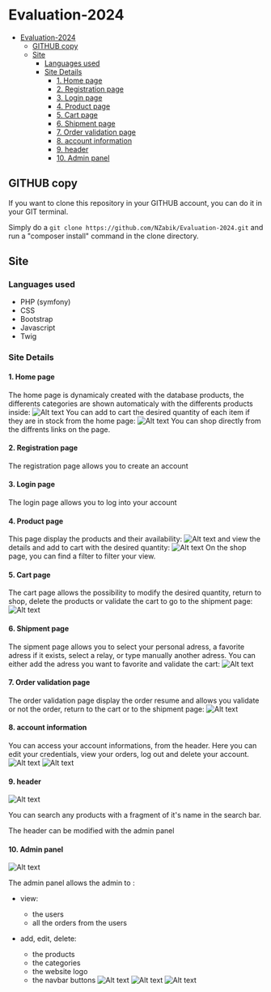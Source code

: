 # Evaluation-2024

- [Evaluation-2024](#evaluation-2024)
  - [GITHUB copy](#github-copy)
  - [Site](#site)
    - [Languages used](#languages-used)
    - [Site Details](#site-details)
      - [1. Home page](#1-home-page)
      - [2. Registration page](#2-registration-page)
      - [3. Login page](#3-login-page)
      - [4. Product page](#4-product-page)
      - [5. Cart page](#5-cart-page)
      - [6. Shipment page](#6-shipment-page)
      - [7. Order validation page](#7-order-validation-page)
      - [8. account information](#8-account-information)
      - [9. header](#9-header)
      - [10. Admin panel](#10-admin-panel)

## GITHUB copy
If you want to clone this repository in your GITHUB account, you can do it in your GIT terminal.

Simply do a ```git clone https://github.com/NZabik/Evaluation-2024.git```
and run a "composer install" command in the clone directory.

## Site

### Languages used
- PHP (symfony)
- CSS
- Bootstrap
- Javascript
- Twig

### Site Details

#### 1. Home page

The home page is dynamicaly created with the database products, the differents categories are shown automaticaly with the differents products inside:
![Alt text](<Capture d'écran 2024-01-16 113301.png>)
You can add to cart the desired quantity of each item if they are in stock from the home page:
![Alt text](<Capture d'écran 2024-01-16 113643.png>)
You can shop directly from the diffrents links on the page.

#### 2. Registration page

The registration page allows you to create an account

#### 3. Login page

The login page allows you to log into your account

#### 4. Product page

This page display the products and their availability:
![Alt text](<Capture d'écran 2024-01-16 113923.png>)
and view the details and add to cart with the desired quantity:
![Alt text](<Capture d'écran 2024-01-16 114015.png>)
On the shop page, you can find a filter to filter your view.

#### 5. Cart page

The cart page allows the possibility to modify the desired quantity, return to shop, delete the products or validate the cart to go to the shipment page:
![Alt text](<Capture d'écran 2024-01-16 114305.png>)

#### 6. Shipment page

The sipment page allows you to select your personal adress, a favorite adress if it exists, select a relay, or type manually another adress.
You can either add the adress you want to favorite and validate the cart:
![Alt text](<Capture d'écran 2024-01-16 134902.png>)

#### 7. Order validation page

The order validation page display the order resume and allows you validate or not the order, return to the cart or to the shipment page:
![Alt text](<Capture d'écran 2024-01-16 115018.png>)

#### 8. account information

You can access your account informations, from the header.
Here you can edit your credentials, view your orders, log out and delete your account.
![Alt text](<Capture d'écran 2024-01-16 115819.png>)
![Alt text](<Capture d'écran 2024-01-16 115913.png>)

#### 9. header

![Alt text](<Capture d'écran 2024-01-16 115951.png>)

You can search any products with a fragment of it's name in the search bar.

The header can be modified with the admin panel

#### 10. Admin panel

![Alt text](<Capture d'écran 2024-01-16 131138.png>)

The admin panel allows the admin to :
- view:
    - the users
    - all the orders from the users

- add, edit, delete:
    - the products
    - the categories
    - the website logo
    - the navbar buttons
 ![Alt text](<Capture d'écran 2024-01-16 132209.png>)
 ![Alt text](<Capture d'écran 2024-01-16 131423.png>)
 ![Alt text](<Capture d'écran 2024-01-16 132309.png>)


